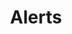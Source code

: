 ---
layout: page
title: Alerts
parent: API Operations
has_children: true
permalink: /all-ops/alert
---